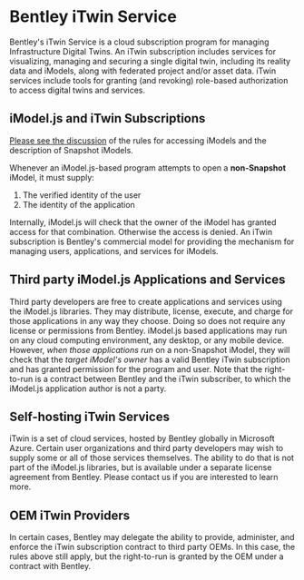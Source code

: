 # Bentley iTwin Service

Bentley's iTwin Service is a cloud subscription program for managing Infrastructure Digital Twins. An iTwin subscription includes services for visualizing, managing and securing a single digital twin, including its reality data and iModels, along with federated project and/or asset data. iTwin services include tools for granting (and revoking) role-based authorization to access digital twins and services.

## iModel.js and iTwin Subscriptions

[Please see the discussion](./backend/AccessingIModels.md) of the rules for accessing iModels and the description of Snapshot iModels.

Whenever an iModel.js-based program attempts to open a **non-Snapshot** iModel, it must supply:

1. The verified identity of the user
1. The identity of the application

Internally, iModel.js will check that the owner of the iModel has granted access for that combination. Otherwise the access is denied. An iTwin subscription is Bentley's commercial model for providing the mechanism for managing users, applications, and services for iModels.

## Third party iModel.js Applications and Services

Third party developers are free to create applications and services using the iModel.js libraries. They may distribute, license, execute, and charge for those applications in any way they choose. Doing so does not require any license or permissions from Bentley. iModel.js based applications may run on any cloud computing environment, any desktop, or any mobile device. However, *when those applications run* on a non-Snapshot iModel, they will check that the *target iModel's owner* has a valid Bentley iTwin subscription and has granted permission for the program and user. Note that the right-to-run is a contract between Bentley and the iTwin subscriber, to which the iModel.js application author is not a party.

## Self-hosting iTwin Services

iTwin is a set of cloud services, hosted by Bentley globally in Microsoft Azure. Certain user organizations and third party developers may wish to supply some or all of those services themselves. The ability to do that is not part of the iModel.js libraries, but is available under a separate license agreement from Bentley. Please contact us if you are interested to learn more.

## OEM iTwin Providers

In certain cases, Bentley may delegate the ability to provide, administer, and enforce the iTwin subscription contract to third party OEMs. In this case, the rules above still apply, but the right-to-run is granted by the OEM under a contract with Bentley.
